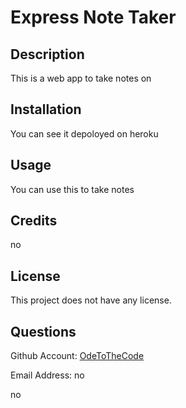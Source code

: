 # Express Note Taker

## Description

This is a web app to take notes on

## Installation

You can see it depoloyed on heroku

## Usage

You can use this to take notes

## Credits

no

## License

This project does not have any license.

## Questions

Github Account: [OdeToTheCode](www.github.com/OdeToTheCode)

Email Address: no

no